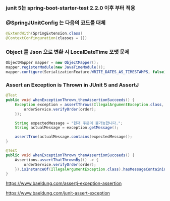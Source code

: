 ### junit 5는 spring-boot-starter-test 2.2.0 이후 부터 적용

### @SpringJUnitConfig 는 다음의 코드를 대체
```java
@ExtendWith(SpringExtension.class)
@ContextConfinguration(classes = {})
```

### Object 를 Json 으로 변환 시 LocalDateTime 포맷 문제
```java
ObjectMapper mapper = new ObjectMapper();
mapper.registerModule(new JavaTimeModule());
mapper.configure(SerializationFeature.WRITE_DATES_AS_TIMESTAMPS, false);
```

### Assert an Exception is Thrown in JUnit 5 and AssertJ
```java
@Test
public void whenExceptionThrown_thenAssertionSucceeds() {
    Exception exception = assertThrows(IllegalArgumentException.class, () -> {
        orderService.verifyOrder(order);
    });

    String expectedMessage = "현재 주문이 불가능합니다.";
    String actualMessage = exception.getMessage();

    assertTrue(actualMessage.contains(expectedMessage));
}

@Test
public void whenExceptionThrown_thenAssertionSucceeds() {
    Assertions.assertThatThrownBy(() -> {
        orderService.verifyOrder(order);
    }).isInstanceOf(IllegalArgumentException.class).hasMessageContaining("현재 주문이 불가능합니다.");
}
```
https://www.baeldung.com/assertj-exception-assertion

https://www.baeldung.com/junit-assert-exception
